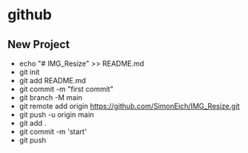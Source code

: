 # github

## New Project
- echo "# IMG_Resize" >> README.md
- git init
- git add README.md
- git commit -m "first commit"
- git branch -M main
- git remote add origin https://github.com/SimonEich/IMG_Resize.git
- git push -u origin main
- git add .
- git commit -m 'start'
- git push
